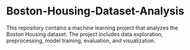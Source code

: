 # Boston-Housing-Dataset-Analysis
This repository contains a machine learning project that analyzes the Boston Housing dataset. The project includes data exploration, preprocessing, model training, evaluation, and visualization.
